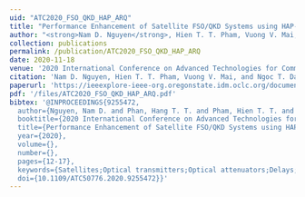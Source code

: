 ```yaml
---
uid: "ATC2020_FSO_QKD_HAP_ARQ"
title: "Performance Enhancement of Satellite FSO/QKD Systems using HAP-based Relaying and ARQ"
author: "<strong>Nam D. Nguyen</strong>, Hien T. T. Pham, Vuong V. Mai, and Ngoc T. Dang"
collection: publications
permalink: /publication/ATC2020_FSO_QKD_HAP_ARQ
date: 2020-11-18
venue: '2020 International Conference on Advanced Technologies for Communications (ATC)'
citation: 'Nam D. Nguyen, Hien T. T. Pham, Vuong V. Mai, and Ngoc T. Dang. &quot;Performance Enhancement of Satellite FSO/QKD Systems using HAP-based Relaying and ARQ,&quot; 2020 International Conference on Advanced Technologies for Communications (ATC).'
paperurl: 'https://ieeexplore-ieee-org.oregonstate.idm.oclc.org/document/9255472'
pdf: '/files/ATC2020_FSO_QKD_HAP_ARQ.pdf'
bibtex: '@INPROCEEDINGS{9255472,
  author={Nguyen, Nam D. and Phan, Hang T. T. and Pham, Hien T. T. and Mai, Vuong V. and Dang, Ngoc T.},
  booktitle={2020 International Conference on Advanced Technologies for Communications (ATC)}, 
  title={Performance Enhancement of Satellite FSO/QKD Systems using HAP-based Relaying and ARQ}, 
  year={2020},
  volume={},
  number={},
  pages={12-17},
  keywords={Satellites;Optical transmitters;Optical attenuators;Delays;Optical buffering;Adaptive optics;Protocols;Quantum key distribution (QKD);High-altitude platform (HAP);Free-space optics (FSO);Automatic repeat request (ARQ);Key loss rate (KLR);Delay outage rate},
  doi={10.1109/ATC50776.2020.9255472}}'
---
```

